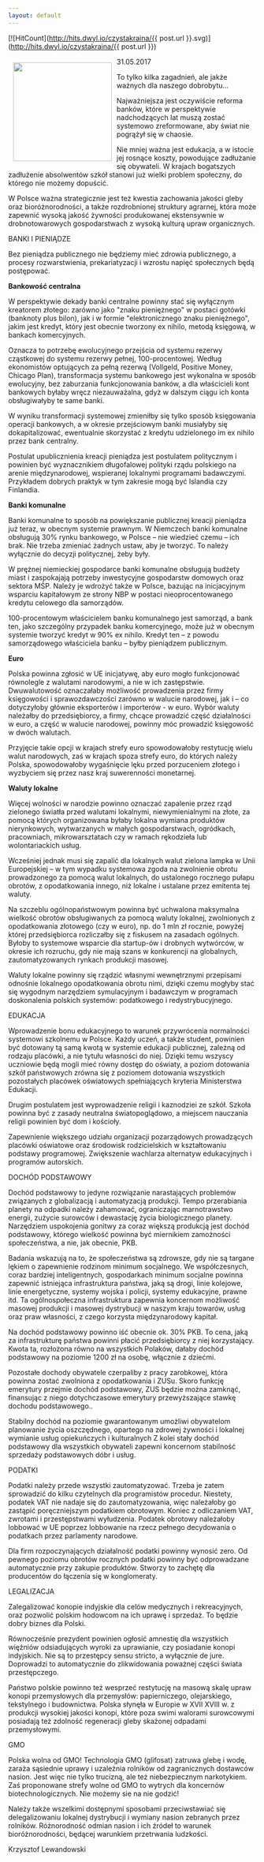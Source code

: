```yaml
---
layout: default
---
```


[![HitCount](http://hits.dwyl.io/czystakraina/{{ post.url }}.svg)](http://hits.dwyl.io/czystakraina/{{ post.url }})

<p><img src="{{site.baseurl}}\articles\pictures\465.dobrostan.jpg" align="left" style="margin: 10px 10px" width="200"><!--235-->
<p>31.05.2017</p>
<p>To tylko kilka zagadnień, ale jakże ważnych dla naszego dobrobytu...</p>
<p>Najważniejsza jest oczywiście reforma banków, które w perspektywie nadchodzących lat muszą zostać systemowo zreformowane, aby świat nie pogrążył się w chaosie.</p>
<p>Nie mniej ważna jest edukacja, a w istocie jej rosnące koszty, powodujące zadłużanie się obywateli. W krajach bogatszych zadłużenie absolwentów szkół stanowi już wielki problem społeczny, do którego nie możemy dopuścić.</p>
<p>W Polsce ważna strategicznie jest też kwestia zachowania jakości gleby oraz bioróżnorodności, a także rozdrobnionej struktury agrarnej, która może zapewnić wysoką jakość żywności produkowanej ekstensywnie w drobnotowarowych gospodarstwach z wysoką kulturą upraw organicznych.</p>
<p>BANKI I PIENIĄDZE</p>
<p>Bez pieniądza publicznego nie będziemy mieć zdrowia publicznego, a procesy rozwarstwienia, prekariatyzacji i wzrostu napięć społecznych będą postępować.</p>
<p><b>Bankowość centralna</b></p>
<p>W perspektywie dekady banki centralne powinny stać się wyłącznym kreatorem złotego: zarówno jako "znaku pieniężnego" w postaci gotówki (banknoty plus bilon), jak i w formie "elektronicznego znaku pieniężnego", jakim jest kredyt, który jest obecnie tworzony ex nihilo, metodą księgową, w bankach komercyjnych.</p>
<p>Oznacza to potrzebę ewolucyjnego przejścia od systemu rezerwy cząstkowej do systemu rezerwy pełnej, 100-procentowej. Według ekonomistów optujących za pełną rezerwą (Vollgeld, Positive Money, Chicago Plan), transformacja systemu bankowego jest wykonalna w sposób ewolucyjny, bez zaburzania funkcjonowania banków, a dla właścicieli kont bankowych byłaby wręcz niezauważalna, gdyż w dalszym ciągu ich konta obsługiwałyby te same banki.</p>
<p>W wyniku transformacji systemowej zmieniłby się tylko sposób księgowania operacji bankowych, a w okresie przejściowym banki musiałyby się dokapitalizować, ewentualnie skorzystać z kredytu udzielonego im ex nihilo przez bank centralny.</p>
<p>Postulat upublicznienia kreacji pieniądza jest postulatem politycznym i powinien być wyznacznikiem długofalowej polityki rządu polskiego na arenie międzynarodowej, wspieranej lokalnymi programami badawczymi. Przykładem dobrych praktyk w tym zakresie mogą być Islandia czy Finlandia.</p>
<p><b>Banki komunalne</b></p>
<p>Banki komunalne to sposób na powiększanie publicznej kreacji pieniądza już teraz, w obecnym systemie prawnym. W Niemczech banki komunalne obsługują 30% rynku bankowego, w Polsce – nie wiedzieć czemu – ich brak. Nie trzeba zmieniać żadnych ustaw, aby je tworzyć. To należy wyłącznie do decyzji politycznej, żeby były.</p>
<p>W prężnej niemieckiej gospodarce banki komunalne obsługują budżety miast i zaspokajają potrzeby inwestycyjne gospodarstw domowych oraz sektora MŚP. Należy je wdrożyć także w Polsce, bazując na inicjacyjnym wsparciu kapitałowym ze strony NBP w postaci nieoprocentowanego kredytu celowego dla samorządów.</p>
<p>100-procentowym właścicielem banku komunalnego jest samorząd, a bank ten, jako szczególny przypadek banku komercyjnego, może już w obecnym systemie tworzyć kredyt w 90% ex nihilo. Kredyt ten – z powodu samorządowego właściciela banku – byłby pieniądzem publicznym.</p>
<p><b>Euro</b></p>
<p>Polska powinna zgłosić w UE inicjatywę, aby euro mogło funkcjonować równolegle z walutami narodowymi, a nie w ich zastępstwie. Dwuwalutowość oznaczałaby możliwość prowadzenia przez firmy księgowości i sprawozdawczości zarówno w walucie narodowej, jak i – co dotyczyłoby głównie eksporterów i importerów - w euro. Wybór waluty należałby do przedsiębiorcy, a firmy, chcące prowadzić część działalności w euro, a część w walucie narodowej, powinny móc prowadzić księgowość w dwóch walutach.</p>
<p>Przyjęcie takie opcji w krajach strefy euro spowodowałoby restytucję wielu walut narodowych, zaś w krajach spoza strefy euro, do których należy Polska, spowodowałoby wygaśnięcie lęku przed porzuceniem złotego i wyzbyciem się przez nasz kraj suwerenności monetarnej.</p>
<p><b>Waluty lokalne</b></p>
<p>Więcej wolności w narodzie powinno oznaczać zapalenie przez rząd zielonego światła przed walutami lokalnymi, niewymienialnymi na złote, za pomocą których organizowana byłaby lokalna wymiana produktów nierynkowych, wytwarzanych w małych gospodarstwach, ogródkach, pracowniach, mikrowarsztatach czy w ramach rękodzieła lub wolontariackich usług.</p>
<p>Wcześniej jednak musi się zapalić dla lokalnych walut zielona lampka w Unii Europejskiej – w tym wypadku systemowa zgoda na zwolnienie obrotu prowadzonego za pomocą walut lokalnych, do ustalonego rocznego pułapu obrotów, z opodatkowania innego, niż lokalne i ustalane przez emitenta tej waluty.</p>
<p>Na szczeblu ogólnopaństwowym powinna być uchwalona maksymalna wielkość obrotów obsługiwanych za pomocą waluty lokalnej, zwolnionych z opodatkowania złotowego (czy w euro), np. do 1 mln zł rocznie, powyżej której przedsiębiorca rozliczałby się z fiskusem na zasadach ogólnych. Byłoby to systemowe wsparcie dla startup-ów i drobnych wytwórców, w okresie ich rozruchu, gdy nie mają szans w konkurencji na globalnych, zautomatyzowanych rynkach produkcji masowej.</p>
<p>Waluty lokalne powinny się rządzić własnymi wewnętrznymi przepisami odnośnie lokalnego opodatkowania obrotu nimi, dzięki czemu mogłyby stać się wygodnym narzędziem symulacyjnym i badawczym w programach doskonalenia polskich systemów: podatkowego i redystrybucyjnego.</p>
<p>EDUKACJA</p>
<p>Wprowadzenie bonu edukacyjnego to warunek przywrócenia normalności systemowi szkolnemu w Polsce. Każdy uczeń, a także student, powinien być dotowany tą samą kwotą w systemie edukacji publicznej, zależną od rodzaju placówki, a nie tytułu własności do niej. Dzięki temu wszyscy uczniowie będą mogli mieć równy dostęp do oświaty, a poziom dotowania szkół państwowych zrówna się z poziomem dotowania wszystkich pozostałych placówek oświatowych spełniających kryteria Ministerstwa Edukacji.</p>
<p>Drugim postulatem jest wyprowadzenie religii i kaznodziei ze szkół. Szkoła powinna być z zasady neutralna światopoglądowo, a miejscem nauczania religii powinien być dom i kościoły.</p>
<p>Zapewnienie większego udziału organizacji pozarządowych prowadzących placówki oświatowe oraz środowisk rodzicielskich w kształtowaniu podstawy programowej. Zwiększenie wachlarza alternatyw edukacyjnych i programów autorskich.</p>
<p>DOCHÓD PODSTAWOWY</p>
<p>Dochód podstawowy to jedyne rozwiązanie narastających problemów związanych z globalizacją i automatyzacją produkcji. Tempo przerabiania planety na odpadki należy zahamować, ograniczając marnotrawstwo energii, zużycie surowców i dewastację życia biologicznego planety. Narzędziem uspokojenia gonitwy za coraz większą produkcją jest dochód podstawowy, którego wielkość powinna być miernikiem zamożności społeczeństwa, a nie, jak obecnie, PKB.</p>
<p>Badania wskazują na to, że społeczeństwa są zdrowsze, gdy nie są targane lękiem o zapewnienie rodzinom minimum socjalnego. We współczesnych, coraz bardziej inteligentnych, gospodarkach minimum socjalne powinna zapewnić istniejąca infrastruktura państwa, jaką są drogi, linie kolejowe, linie energetyczne, systemy wojska i policji, systemy edukacyjne, prawne itd. Ta ogólnospołeczna infrastruktura zapewnia koncernom możliwość masowej produkcji i masowej dystrybucji w naszym kraju towarów, usług oraz praw własności, z czego korzysta międzynarodowy kapitał.</p>
<p>Na dochód podstawowy powinno iść obecnie ok. 30% PKB. To cena, jaką za infrastrukturę państwa powinni płacić przedsiębiorcy z niej korzystający. Kwota ta, rozłożona równo na wszystkich Polaków, dałaby dochód podstawowy na poziomie 1200 zł na osobę, włącznie z dziećmi.</p>
<p>Pozostałe dochody obywatele czerpaliby z pracy zarobkowej, która powinna zostać zwolniona z opodatkowania i ZUSu. Skoro funkcję emerytury przejmie dochód podstawowy, ZUS będzie można zamknąć, finansując z niego dotychczasowe emerytury przewyższające stawkę dochodu podstawowego..</p>
<p>Stabilny dochód na poziomie gwarantowanym umożliwi obywatelom planowanie życia oszczędnego, opartego na zdrowej żywności i lokalnej wymianie usług opiekuńczych i kulturalnych Z kolei stały dochód podstawowy dla wszystkich obywateli zapewni koncernom stabilność sprzedaży podstawowych dóbr i usług.</p>
<p>PODATKI</p>
<p>Podatki należy przede wszystki zautomatyzować. Trzeba je zatem sprowadzić do kilku czytelnych dla programistów procedur. Niestety, podatek VAT nie nadaje się do zautomatyzowania, więc należałoby go zastąpić poręczniejszym podatkiem obrotowym. Koniec z odliczaniem VAT, zwrotami i przestępstwami wyłudzenia. Podatek obrotowy należałoby lobbować w UE poprzez lobbowanie na rzecz pełnego decydowania o podatkach przez parlamenty narodowe.</p>
<p>Dla firm rozpoczynających działalność podatki powinny wynosić zero. Od pewnego poziomu obrotów rocznych podatki powinny być odprowadzane automatycznie przy zakupie produktów. Stworzy to zachętę dla producentów do łączenia się w konglomeraty.</p>
<p>LEGALIZACJA</p>
<p>Zalegalizować konopie indyjskie dla celów medycznych i rekreacyjnych, oraz pozwolić polskim hodowcom na ich uprawę i sprzedaż. To będzie dobry biznes dla Polski.</p>
<p>Równocześnie prezydent powinien ogłosić amnestię dla wszystkich więźniów odsiadujących wyroki za uprawianie, czy posiadanie konopi indyjskich. Nie są to przestępcy sensu stricto, a wyłącznie de jure. Doprowadzi to automatycznie do zlikwidowania poważnej części świata przestępczego.</p>
<p>Państwo polskie powinno też wesprzeć restytucję na masową skalę upraw konopi przemysłowych dla przemysłów: papierniczego, olejarskiego, tekstylnego i budownictwa. Polska słynęła w Europie w XVII XVIII w. z produkcji wysokiej jakości konopi, które poza swimi walorami surowcowymi posiadają też zdolność regeneracji gleby skażonej odpadami przemysłowymi.</p>
<p>GMO</p>
<p>Polska wolna od GMO! Technologia GMO (glifosat) zatruwa glebę i wodę, zaraża sąsiednie uprawy i uzależnia rolników od zagranicznych dostawców nasion. Jest więc nie tylko trucizną, ale też niebezpiecznym narkotykiem. Zaś proponowane strefy wolne od GMO to wytrych dla koncernów biotechnologicznych. Nie możemy sie na nie godzić!</p>
<p>Należy także wszelkimi dostępnymi sposobami przeciwstawiać się delegalizowaniu lokalnej dystrybucji i wymiany nasion zebranych przez rolników. Różnorodność odmian nasion i ich źródeł to warunek bioróżnorodności, będącej warunkiem przetrwania ludzkości.</p>
<p>Krzysztof Lewandowski</p>

